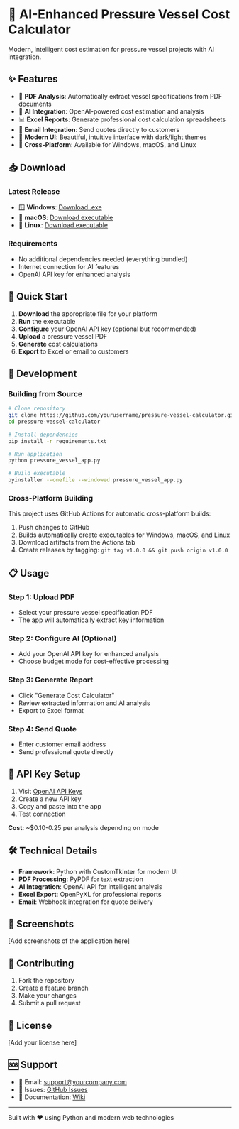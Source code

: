 # 🚀 AI-Enhanced Pressure Vessel Cost Calculator

Modern, intelligent cost estimation for pressure vessel projects with AI integration.

## ✨ Features

- 📄 **PDF Analysis**: Automatically extract vessel specifications from PDF documents
- 🤖 **AI Integration**: OpenAI-powered cost estimation and analysis
- 📊 **Excel Reports**: Generate professional cost calculation spreadsheets
- 📧 **Email Integration**: Send quotes directly to customers
- 🎨 **Modern UI**: Beautiful, intuitive interface with dark/light themes
- 🔄 **Cross-Platform**: Available for Windows, macOS, and Linux

## 📥 Download

### Latest Release
- 🪟 **Windows**: [Download .exe](../../releases/latest)
- 🍎 **macOS**: [Download executable](../../releases/latest)  
- 🐧 **Linux**: [Download executable](../../releases/latest)

### Requirements
- No additional dependencies needed (everything bundled)
- Internet connection for AI features
- OpenAI API key for enhanced analysis

## 🚀 Quick Start

1. **Download** the appropriate file for your platform
2. **Run** the executable
3. **Configure** your OpenAI API key (optional but recommended)
4. **Upload** a pressure vessel PDF
5. **Generate** cost calculations
6. **Export** to Excel or email to customers

## 🔧 Development

### Building from Source

```bash
# Clone repository
git clone https://github.com/yourusername/pressure-vessel-calculator.git
cd pressure-vessel-calculator

# Install dependencies
pip install -r requirements.txt

# Run application
python pressure_vessel_app.py

# Build executable
pyinstaller --onefile --windowed pressure_vessel_app.py
```

### Cross-Platform Building

This project uses GitHub Actions for automatic cross-platform builds:

1. Push changes to GitHub
2. Builds automatically create executables for Windows, macOS, and Linux
3. Download artifacts from the Actions tab
4. Create releases by tagging: `git tag v1.0.0 && git push origin v1.0.0`

## 📋 Usage

### Step 1: Upload PDF
- Select your pressure vessel specification PDF
- The app will automatically extract key information

### Step 2: Configure AI (Optional)
- Add your OpenAI API key for enhanced analysis
- Choose budget mode for cost-effective processing

### Step 3: Generate Report
- Click "Generate Cost Calculator"
- Review extracted information and AI analysis
- Export to Excel format

### Step 4: Send Quote
- Enter customer email address
- Send professional quote directly

## 🔑 API Key Setup

1. Visit [OpenAI API Keys](https://platform.openai.com/api-keys)
2. Create a new API key
3. Copy and paste into the app
4. Test connection

**Cost**: ~$0.10-0.25 per analysis depending on mode

## 🛠️ Technical Details

- **Framework**: Python with CustomTkinter for modern UI
- **PDF Processing**: PyPDF for text extraction
- **AI Integration**: OpenAI API for intelligent analysis
- **Excel Export**: OpenPyXL for professional reports
- **Email**: Webhook integration for quote delivery

## 📸 Screenshots

[Add screenshots of the application here]

## 🤝 Contributing

1. Fork the repository
2. Create a feature branch
3. Make your changes
4. Submit a pull request

## 📄 License

[Add your license here]

## 🆘 Support

- 📧 Email: support@yourcompany.com
- 🐛 Issues: [GitHub Issues](../../issues)
- 📖 Documentation: [Wiki](../../wiki)

---

Built with ❤️ using Python and modern web technologies